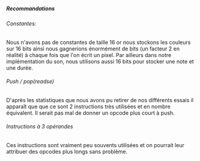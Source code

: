 
##### Recommandations

###### Constantes:
Nous n'avons pas de constantes de taille 16 or nous stockons les couleurs sur 16 bits ainsi nous gagnerions énormément de bits (un facteur 2 en réalité) à chaque fois que l'on écrit un pixel. Par ailleurs dans notre implémentation du son, nous utilisons aussi 16 bits pour stocker une note et une durée.

###### Push / pop(readse)
D'après les statistiques que nous avons pu retirer de nos différents essais il apparaît que que ce sont 2 instructions très utilisées et en nombre équivalent. Il serait pas mal de donner un opcode plus court à push.

###### Instructions à 3 opérandes
Ces instructions sont vraiment peu souvents utilisées et on pourrait leur attribuer des opcodes plus longs sans problème.
